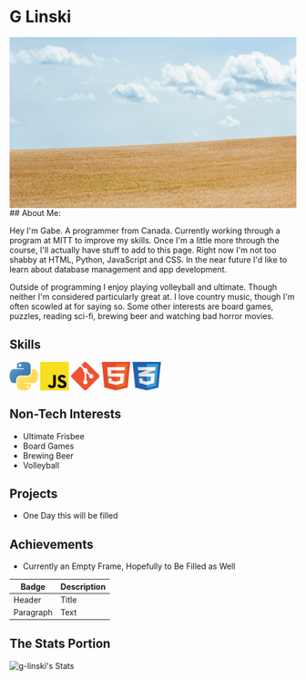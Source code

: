 # G Linski
<img align="center" src="./assets/img/bannerWheat.jpg" width="100%" height="300"/>
## About Me:
  <p>
  Hey I'm Gabe. A programmer from Canada. Currently working through a program 
  at MITT to improve my skills.
  Once I'm a little more through the course, I'll actually have stuff to add 
  to this page.
  Right now I'm not too shabby at HTML, Python, JavaScript and CSS.
  In the near future I'd like to learn about database management and 
  app development.
  </p>
  <p>
  Outside of programming I enjoy playing volleyball and ultimate. 
  Though neither I'm considered particularly great at.
  I love country music, though I'm often scowled at for saying so. 
  Some other interests are board games, 
  puzzles, reading sci-fi, brewing beer and watching bad horror movies.
  </p>

## Skills
<div style position='flex'>
  <img align="center" src="./assets/img/python-icon.png" width="50" height="50"/>
  <img align="center" src="./assets/img/js-icon.png" width="50" height="50"/>
  <img align="center" src="./assets/img/git-icon.png" width="50" height="50"/>
  <img align="center" src="./assets/img/html-icon.png" width="50" height="50"/>
  <img align="center" src="./assets/img/css-blue-icon.png" width="50" height="50"/>
<div>

## Non-Tech Interests
  - Ultimate Frisbee
  - Board Games
  - Brewing Beer
  - Volleyball

## Projects
  - One Day this will be filled

## Achievements
  - Currently an Empty Frame, Hopefully to Be Filled as Well

  | Badge | Description |
  | ----------- | ----------- |
  | Header | Title |
  | Paragraph | Text |

## The Stats Portion
  ![g-linski's Stats](https://github-readme-stats.vercel.app/api?username=grlinski&theme=vue&show_icons=true&hide_border=true&count_private=true)




